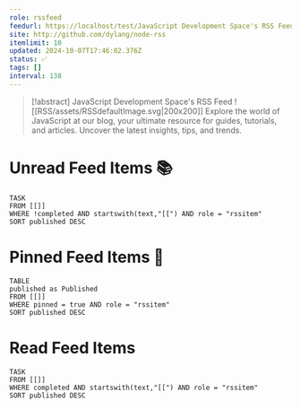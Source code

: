 ```yaml
---
role: rssfeed
feedurl: https://localhost/test/JavaScript Development Space's RSS Feed/feed.xml
site: http://github.com/dylang/node-rss
itemlimit: 10
updated: 2024-10-07T17:46:02.376Z
status: ✅
tags: []
interval: 138
---
```

> [!abstract] JavaScript Development Space's RSS Feed
> <span class="rss-image">![[RSS/assets/RSSdefaultImage.svg|200x200]]</span> Explore the world of JavaScript at our blog, your ultimate resource for guides, tutorials, and articles. Uncover the latest insights, tips, and trends.

# Unread Feed Items 📚
~~~dataview
TASK
FROM [[]]
WHERE !completed AND startswith(text,"[[") AND role = "rssitem"
SORT published DESC
~~~

# Pinned Feed Items 📍
~~~dataview
TABLE
published as Published
FROM [[]]
WHERE pinned = true AND role = "rssitem"
SORT published DESC
~~~

# Read Feed Items
~~~dataview
TASK
FROM [[]]
WHERE completed AND startswith(text,"[[") AND role = "rssitem"
SORT published DESC
~~~